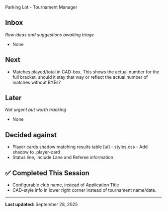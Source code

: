  Parking Lot - Tournament Manager

## Inbox
*Raw ideas and suggestions awaiting triage*
- None

## Next
- Matches played/total in CAD-box. This shows the actual number for the full bracket, should it stay that way or reflect the actual number of matches without BYEs?

## Later
*Not urgent but worth tracking*
- None

## Decided against
- Player cards shadow matching results table [ui] - styles.css - Add shadow to .player-card
- Status line, include Lane and Referee information

## ✅ Completed This Session
- Configurable club name, instead of Application Title
- CAD-style info in lower right corner instead of tournament name/date.
---
**Last updated:** September 28, 2025
